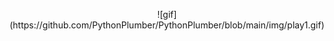 <p align="center">
![gif](https://github.com/PythonPlumber/PythonPlumber/blob/main/img/play1.gif)
</p>
